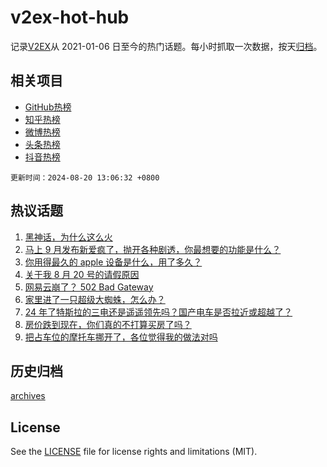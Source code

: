 # v2ex-hot-hub

 记录[V2EX](https://www.v2ex.com/)从 2021-01-06 日至今的热门话题。每小时抓取一次数据，按天[归档](archives)。
 
 ## 相关项目

- [GitHub热榜](https://github.com/it985/github-hot-hub)
- [知乎热榜](https://github.com/it985/zhihu-hot-hub)
- [微博热榜](https://github.com/it985/weibo-hot-hub)
- [头条热榜](https://github.com/it985/toutiao-hot-hub)
- [抖音热榜](https://github.com/it985/douyin-hot-hub)


 `更新时间：2024-08-20 13:06:32 +0800`

## 热议话题

1. [黑神话，为什么这么火](https://www.v2ex.com/t/1066324)
1. [马上 9 月发布新爱疯了，抛开各种剧透，你最想要的功能是什么？](https://www.v2ex.com/t/1066100)
1. [你用得最久的 apple 设备是什么，用了多久？](https://www.v2ex.com/t/1066137)
1. [关于我 8 月 20 号的请假原因](https://www.v2ex.com/t/1066313)
1. [网易云崩了？ 502 Bad Gateway](https://www.v2ex.com/t/1066148)
1. [家里进了一只超级大蜘蛛，怎么办？](https://www.v2ex.com/t/1066156)
1. [24 年了特斯拉的三电还是遥遥领先吗？国产电车是否拉近或超越了？](https://www.v2ex.com/t/1066305)
1. [房价跌到现在，你们真的不打算买房了吗？](https://www.v2ex.com/t/1066308)
1. [把占车位的摩托车挪开了，各位觉得我的做法对吗](https://www.v2ex.com/t/1066245)

## 历史归档

[archives](archives)

## License

See the [LICENSE](LICENSE) file for license rights and limitations (MIT).
